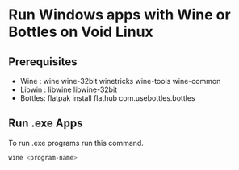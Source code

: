 # Run Windows apps with Wine or Bottles on Void Linux

## Prerequisites

- Wine : wine wine-32bit winetricks wine-tools wine-common
- Libwin : libwine libwine-32bit
- Bottles: flatpak install flathub com.usebottles.bottles

## Run .exe Apps

To run .exe programs run this command.

```bash
wine <program-name>
```
